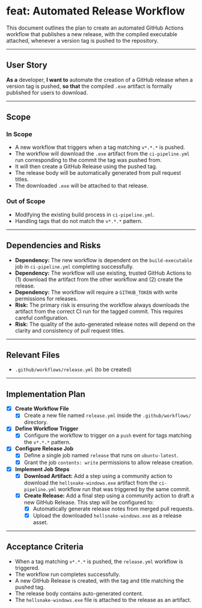 # feat: Automated Release Workflow

This document outlines the plan to create an automated GitHub Actions workflow that publishes a new release, with the compiled executable attached, whenever a version tag is pushed to the repository.

---

## User Story
**As a** developer,
**I want to** automate the creation of a GitHub release when a version tag is pushed,
**so that** the compiled `.exe` artifact is formally published for users to download.

---

## Scope
### In Scope
- A new workflow that triggers when a tag matching `v*.*.*` is pushed.
- The workflow will download the `.exe` artifact from the `ci-pipeline.yml` run corresponding to the commit the tag was pushed from.
- It will then create a GitHub Release using the pushed tag.
- The release body will be automatically generated from pull request titles.
- The downloaded `.exe` will be attached to that release.

### Out of Scope
- Modifying the existing build process in `ci-pipeline.yml`.
- Handling tags that do not match the `v*.*.*` pattern.

---

## Dependencies and Risks
- **Dependency:** The new workflow is dependent on the `build-executable` job in `ci-pipeline.yml` completing successfully.
- **Dependency:** The workflow will use existing, trusted GitHub Actions to (1) download the artifact from the other workflow and (2) create the release.
- **Dependency:** The workflow will require a `GITHUB_TOKEN` with write permissions for releases.
- **Risk:** The primary risk is ensuring the workflow always downloads the artifact from the correct CI run for the tagged commit. This requires careful configuration.
- **Risk:** The quality of the auto-generated release notes will depend on the clarity and consistency of pull request titles.

---

## Relevant Files
- `.github/workflows/release.yml` (to be created)

---

## Implementation Plan
- [x] **Create Workflow File**
  - [x] Create a new file named `release.yml` inside the `.github/workflows/` directory.
- [x] **Define Workflow Trigger**
  - [x] Configure the workflow to trigger on a `push` event for tags matching the `v*.*.*` pattern.
- [x] **Configure Release Job**
  - [x] Define a single job named `release` that runs on `ubuntu-latest`.
  - [x] Grant the job `contents: write` permissions to allow release creation.
- [x] **Implement Job Steps**
  - [x] **Download Artifact:** Add a step using a community action to download the `hellsnake-windows.exe` artifact from the `ci-pipeline.yml` workflow run that was triggered by the same commit.
  - [x] **Create Release:** Add a final step using a community action to draft a new GitHub Release. This step will be configured to:
    - [x] Automatically generate release notes from merged pull requests.
    - [x] Upload the downloaded `hellsnake-windows.exe` as a release asset.

---

## Acceptance Criteria
- When a tag matching `v*.*.*` is pushed, the `release.yml` workflow is triggered.
- The workflow run completes successfully.
- A new GitHub Release is created, with the tag and title matching the pushed tag.
- The release body contains auto-generated content.
- The `hellsnake-windows.exe` file is attached to the release as an artifact.
